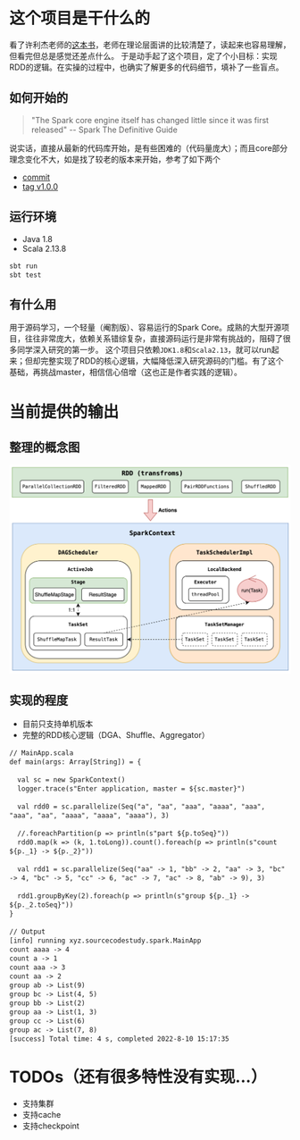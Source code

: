 # 这个项目是干什么的
看了许利杰老师的[这本书](https://book.douban.com/subject/35140409/)，老师在理论层面讲的比较清楚了，读起来也容易理解，但看完但总是感觉还差点什么。
于是动手起了这个项目，定了个小目标：实现RDD的逻辑。在实操的过程中，也确实了解更多的代码细节，填补了一些盲点。

## 如何开始的
> "The Spark core engine itself has changed little since it was first released" -- Spark The Definitive Guide

说实话，直接从最新的代码库开始，是有些困难的（代码量庞大）；而且core部分理念变化不大，如是找了较老的版本来开始，参考了如下两个
- [commit](https://github.com/apache/spark/tree/5b021ce0990ec675afc6939cc2c06f041c973d17)
- [tag v1.0.0](https://github.com/apache/spark/tree/v1.0.0/)

## 运行环境
- Java 1.8
- Scala 2.13.8
```
sbt run
sbt test
```

## 有什么用
用于源码学习，一个轻量（阉割版）、容易运行的Spark Core。成熟的大型开源项目，往往非常庞大，依赖关系错综复杂，直接源码运行是非常有挑战的，阻碍了很多同学深入研究的第一步。
这个项目只依赖`JDK1.8`和`Scala2.13`，就可以run起来；但却完整实现了RDD的核心逻辑，大幅降低深入研究源码的门槛。有了这个基础，再挑战master，相信信心倍增（这也正是作者实践的逻辑）。

# 当前提供的输出

## 整理的概念图
![rdd-running-logic](./doc/img/rdd-running-logic.png)

## 实现的程度
- 目前只支持单机版本
- 完整的RDD核心逻辑（DGA、Shuffle、Aggregator）
```
// MainApp.scala
def main(args: Array[String]) = {

  val sc = new SparkContext()
  logger.trace(s"Enter application, master = ${sc.master}")

  val rdd0 = sc.parallelize(Seq("a", "aa", "aaa", "aaaa", "aaa", "aaa", "aa", "aaaa", "aaaa", "aaaa"), 3)

  //.foreachPartition(p => println(s"part ${p.toSeq}"))
  rdd0.map(k => (k, 1.toLong)).count().foreach(p => println(s"count ${p._1} -> ${p._2}")) 

  val rdd1 = sc.parallelize(Seq("aa" -> 1, "bb" -> 2, "aa" -> 3, "bc" -> 4, "bc" -> 5, "cc" -> 6, "ac" -> 7, "ac" -> 8, "ab" -> 9), 3)

  rdd1.groupByKey(2).foreach(p => println(s"group ${p._1} -> ${p._2.toSeq}"))
}

// Output
[info] running xyz.sourcecodestudy.spark.MainApp 
count aaaa -> 4
count a -> 1
count aaa -> 3
count aa -> 2
group ab -> List(9)
group bc -> List(4, 5)
group bb -> List(2)
group aa -> List(1, 3)
group cc -> List(6)
group ac -> List(7, 8)
[success] Total time: 4 s, completed 2022-8-10 15:17:35
```

# TODOs（还有很多特性没有实现...）
- 支持集群
- 支持cache
- 支持checkpoint
